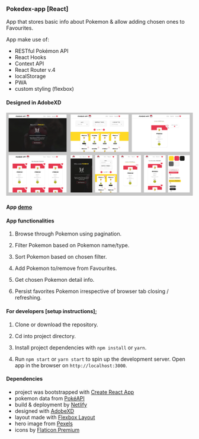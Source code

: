 ### Pokedex-app [React]

App that stores basic info about Pokemon & allow adding chosen ones to Favourites.

App make use of:

* RESTful Pokémon API
* React Hooks
* Context API
* React Router v.4
* localStorage
* PWA
* custom styling (flexbox)

#### Designed in AdobeXD

![pokedex-app-layout](readme-img/pokedex-readme.jpg)

#### App [demo](https://pokedex-pokeapi.netlify.com/)

#### App functionalities

1. Browse through Pokemon using pagination.

2. Filter Pokemon based on Pokemon name/type.

3. Sort Pokemon based on chosen filter.

4. Add Pokemon to/remove from Favourites.

5. Get chosen Pokemon detail info.

6. Persist favorites Pokemon irrespective of browser tab closing / refreshing.


#### For developers [setup instructions];

1. Clone or download the repository.

2. Cd into project directory.

3. Install project dependencies with `npm install` or `yarn`.

4. Run `npm start` or `yarn start` to spin up the development server. Open app in the browser on `http://localhost:3000`.


#### Dependencies

* project was bootstrapped with [Create React App](https://github.com/facebook/create-react-app)
* pokemon data from [PokéAPI](https://pokeapi.co/)
* build & deployment by [Netlify](https://www.netlify.com/)
* designed with [AdobeXD](https://www.adobe.com/pl/products/xd.html)
* layout made with [Flexbox Layout](https://css-tricks.com/snippets/css/a-guide-to-flexbox/)
* hero image from [Pexels](https://www.pexels.com/)
* icons by [Flaticon Premium](https://www.flaticon.com/home)


